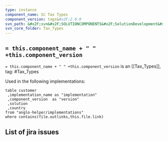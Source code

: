 ```yaml
---
type: instance
component_name: SC Tax Types
component_version: tags&#x2F;2.0.0
svn_path: &#x2F;svn&#x2F;SOLUTIONCOMPONENTS&#x2F;SolutionDevelopment&#x2F;Tax_Types
svn_core_folder: Tax_Types
---
```


## `= this.component_name + " " +this.component_version`

`= this.component_name + " " +this.component_version` is an [[Tax_Types]],
tag: #Tax_Types

Used in the following implementations:
```dataview
table customer
 ,implementation_name as "implementation"
 ,component_version  as "version"
 ,solution
 ,country  
from "anglo-helper/implementations"
where contains(file.outlinks,this.file.link)
```


## List of jira issues
